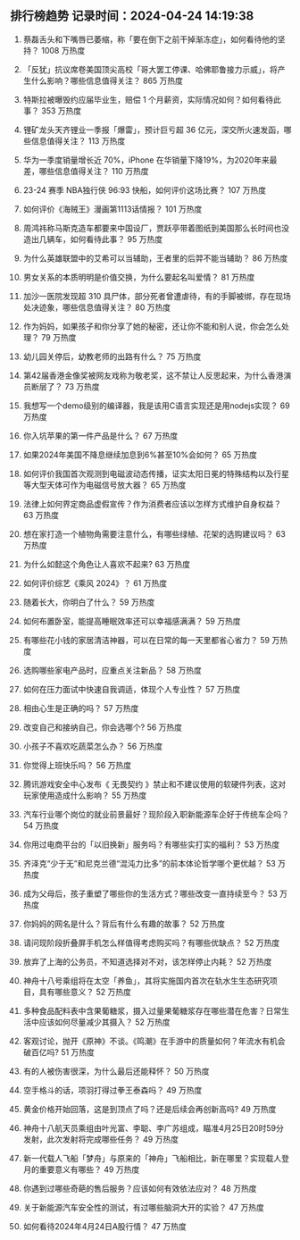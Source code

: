 
## 排行榜趋势 记录时间：2024-04-24 14:19:38
  
  1. 蔡磊舌头和下嘴唇已萎缩，称「要在倒下之前干掉渐冻症」，如何看待他的坚持？ 1008 万热度
    
  2. 「反犹」抗议席卷美国顶尖高校「哥大罢工停课、哈佛耶鲁接力示威」，将产生什么影响？哪些信息值得关注？ 865 万热度
    
  3. 特斯拉被曝毁约应届毕业生，赔偿 1 个月薪资，实际情况如何？如何看待此事？ 353 万热度
    
  4. 锂矿龙头天齐锂业一季报「爆雷」，预计巨亏超 36 亿元，深交所火速发函，哪些信息值得关注？ 113 万热度
    
  5. 华为一季度销量增长近 70%，iPhone 在华销量下降19%，为2020年来最差，哪些信息值得关注？ 110 万热度
    
  6. 23-24 赛季 NBA独行侠 96:93 快船，如何评价这场比赛？ 107 万热度
    
  7. 如何评价《海贼王》漫画第1113话情报？ 101 万热度
    
  8. 周鸿祎称马斯克造车都要来中国设厂，贾跃亭带着图纸到美国那么长时间也没造出几辆车，如何看待此事？ 95 万热度
    
  9. 为什么英雄联盟中的艾希可以当辅助，王者里的后羿不能当辅助？ 86 万热度
    
  10. 男女关系的本质明明是价值交换，为什么要起名叫爱情？ 81 万热度
    
  11. 加沙一医院发现超 310 具尸体，部分死者曾遭虐待，有的手脚被绑，存在现场处决迹象，哪些信息值得关注？ 80 万热度
    
  12. 作为妈妈，如果孩子和你分享了她的秘密，还让你不能和别人说，你会怎么处理？ 79 万热度
    
  13. 幼儿园关停后，幼教老师的出路有什么？ 75 万热度
    
  14. 第42届香港金像奖被网友戏称为敬老奖，这不禁让人反思起来，为什么香港演员断层了？ 73 万热度
    
  15. 我想写一个demo级别的编译器，我是该用C语言实现还是用nodejs实现？ 69 万热度
    
  16. 你入坑苹果的第一件产品是什么？ 67 万热度
    
  17. 如果2024年美国不降息继续加息到6%甚至10%会如何？ 65 万热度
    
  18. 如何评价我国首次观测到电磁波动态传播，证实太阳日冕的特殊结构以及行星等大型天体可作为电磁信号放大器？ 65 万热度
    
  19. 法律上如何界定商品虚假宣传？作为消费者应该以怎样方式维护自身权益？ 63 万热度
    
  20. 想在家打造一个植物角需要注意什么，有哪些绿植、花架的选购建议吗？ 63 万热度
    
  21. 为什么如懿这个角色让人喜欢不起来? 63 万热度
    
  22. 如何评价综艺《乘风 2024》？ 61 万热度
    
  23. 随着长大，你明白了什么？ 59 万热度
    
  24. 如何布置卧室，能提高睡眠效率还可以幸福感满满？ 59 万热度
    
  25. 有哪些花小钱的家居清洁神器，可以在日常的每一天里都省心省力？ 59 万热度
    
  26. 选购哪些家电产品时，应重点关注新品？ 58 万热度
    
  27. 如何在压力面试中快速自我调适，体现个人专业性？ 57 万热度
    
  28. 相由心生是正确的吗？ 57 万热度
    
  29. 改变自己和接纳自己，你会选哪个? 56 万热度
    
  30. 小孩子不喜欢吃蔬菜怎么办？ 56 万热度
    
  31. 你觉得上班快乐吗？ 56 万热度
    
  32. 腾讯游戏安全中心发布《 无畏契约 》禁止和不建议使用的软硬件列表，这对玩家使用造成什么影响？ 55 万热度
    
  33. 汽车行业哪个岗位的就业前景最好？现阶段入职新能源车企好于传统车企吗？ 54 万热度
    
  34. 你用过电商平台的「以旧换新」服务吗？有哪些实打实的福利？ 53 万热度
    
  35. 齐泽克“少于无”和尼克兰德“混沌力比多”的前本体论哲学哪个更优越？ 53 万热度
    
  36. 成为父母后，孩子重塑了哪些你的生活方式？哪些改变一直持续至今？ 53 万热度
    
  37. 你妈妈的网名是什么？背后有什么有趣的故事？ 52 万热度
    
  38. 请问现阶段折叠屏手机怎么样值得考虑购买吗？有哪些优缺点？ 52 万热度
    
  39. 放弃了上海的公务员，不知道选择对不对，该怎样停止内耗？ 52 万热度
    
  40. 神舟十八号乘组将在太空「养鱼」，其将实施国内首次在轨水生生态研究项目，具有哪些意义？ 52 万热度
    
  41. 多种食品配料表中含果葡糖浆，摄入过量果葡糖浆存在哪些潜在危害？日常生活中应该如何尽量减少其摄入？ 52 万热度
    
  42. 客观讨论，抛开《原神》不谈。《鸣潮》在手游中的质量如何？年流水有机会破百亿吗? 51 万热度
    
  43. 有的人被伤害很深，为什么最后还能释怀？ 50 万热度
    
  44. 空手格斗的话，项羽打得过拳王泰森吗？ 49 万热度
    
  45. 黄金价格开始回落，这是到顶点了吗？还是后续会再创新高吗? 49 万热度
    
  46. 神舟十八航天员乘组由叶光富、李聪、李广苏组成，瞄准4月25日20时59分发射，此次发射将完成哪些任务？ 49 万热度
    
  47. 新一代载人飞船「梦舟」与原来的「神舟」飞船相比，新在哪里？实现载人登月的重要意义有哪些？ 49 万热度
    
  48. 你遇到过哪些奇葩的售后服务？应该如何有效依法应对？ 48 万热度
    
  49. 关于新能源汽车安全性的测试，有过哪些脑洞大开的实验？ 47 万热度
    
  50. 如何看待2024年4月24日A股行情？ 47 万热度
    